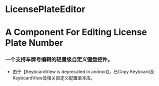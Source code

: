 # LicensePlateEditor
# A Component For Editing License Plate Number 

###  一个支持车牌号编辑的轻量级自定义键盘控件。

* 由于【KeyboardView is deprecated in android】，已Copy Keyboard及KeyboardView及相关自定义配置至本库。
